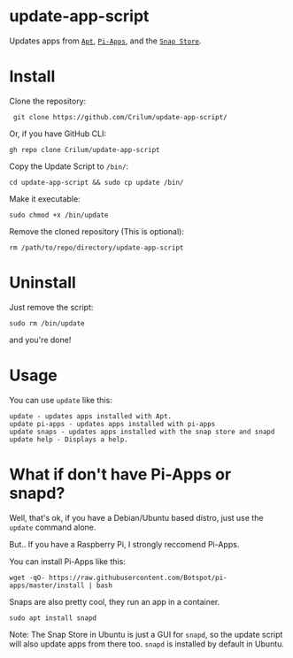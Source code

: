 # update-app-script
Updates apps from [`Apt`](https://en.wikipedia.org/wiki/APT_(software)), [`Pi-Apps`](https://github.com/Botspot/pi-apps), and the [`Snap Store`](https://snapcraft.io/).




# Install
Clone the repository:
```
 git clone https://github.com/Crilum/update-app-script/
```

Or, if you have GitHub CLI:
```
gh repo clone Crilum/update-app-script
```

Copy the Update Script to `/bin/`:
```
cd update-app-script && sudo cp update /bin/
```

Make it executable:
```
sudo chmod +x /bin/update
```

Remove the cloned repository (This is optional):
```
rm /path/to/repo/directory/update-app-script
```


# Uninstall
Just remove the script:

`sudo rm /bin/update`

and you're done!


# Usage
You can use `update` like this:
```
update - updates apps installed with Apt.
update pi-apps - updates apps installed with pi-apps
update snaps - updates apps installed with the snap store and snapd
update help - Displays a help.
```

# What if don't have Pi-Apps or snapd?
Well, that's ok, if you have a Debian/Ubuntu based distro, just use the `update` command alone.

But.. If you have a Raspberry Pi, I strongly reccomend Pi-Apps.

You can install Pi-Apps like this:
```
wget -qO- https://raw.githubusercontent.com/Botspot/pi-apps/master/install | bash
```

Snaps are also pretty cool, they run an app in a container.
```
sudo apt install snapd
```

Note: The Snap Store in Ubuntu is just a GUI for `snapd`, so the update script will also update apps from there too. `snapd` is installed by default in Ubuntu.
